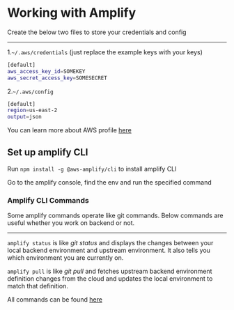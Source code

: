 # Working with Amplify

Create the below two files to store your credentials and config

---

1.`~/.aws/credentials` (just replace the example keys with your keys)

```bash
[default]
aws_access_key_id=SOMEKEY
aws_secret_access_key=SOMESECRET
```

2.`~/.aws/config`

```bash
[default]
region=us-east-2
output=json
```

You can learn more about AWS profile [here](https://docs.aws.amazon.com/cli/latest/userguide/cli-configure-profiles.html)

## Set up amplify CLI

Run `npm install -g @aws-amplify/cli` to install amplify CLI

Go to the amplify console, find the env and run the specified command

### Amplify CLI Commands

Some amplify commands operate like git commands. Below commands are useful whether you work on backend or not.

---

`amplify status` is like *git status* and displays the changes between your local backend environment and upstream environment. It also tells you which environment you are currently on.

`amplify pull` is like *git pull* and fetches upstream backend environment definition changes from the cloud and updates the local environment to match that definition.

All commands can be found [here](https://docs.amplify.aws/cli/start/workflows#common-cli-commands)
